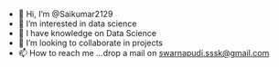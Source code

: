 - 👋 Hi, I’m @Saikumar2129
- 👀 I’m interested in data science
- 🌱 I have knowledge on Data Science
- 💞️ I’m looking to collaborate in projects
- 📫 How to reach me ...drop a mail on swarnapudi.sssk@gmail.com

<!---
Saikumar2129/Saikumar2129 is a ✨ special ✨ repository because its `README.md` (this file) appears on your GitHub profile.
You can click the Preview link to take a look at your changes.
--->
